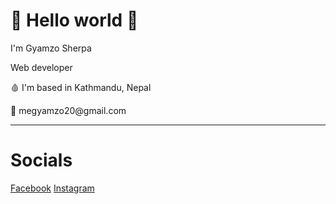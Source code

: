 <h1>👋 Hello world 👋</h1>
<p>I'm Gyamzo Sherpa</p>
<p>Web developer</p>
<p>🩸 I'm based in Kathmandu, Nepal</p>
<p>📩 megyamzo20@gmail.com</>
<hr>

<h1>Socials</h1>
<a href="https://www.facebook.com/gyamzo117/">Facebook</a> <a href="https://www.facebook.com/gyamzo117/">Instagram</a>
